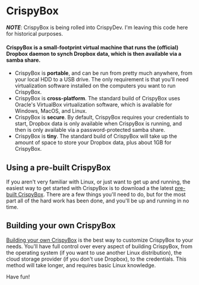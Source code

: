 # CrispyBox

***NOTE***: CrispyBox is being rolled into CrispyDev. I'm leaving this code here for historical purposes.

#### CrispyBox is a small-footprint virtual machine that runs the (official) Dropbox daemon to synch Dropbox data, which is then available via a samba share.

* CrispyBox is **portable**, and can be run from pretty much anywhere, from your local HDD to a USB drive. The only requirement is that you'll need virtualization software installed on the computers you want to run CrispyBox.
* CrispyBox is **cross-platform**. The standard build of CrispyBox uses Oracle's VirtualBox virtualization software, which is available for Windows, MacOS, and Linux.
* CrispyBox is **secure**. By default, CrispyBox requires your credentials to start, Dropbox data is only available when CrispyBox is running, and then is only available via a password-protected samba share.
* CrispyBox is **tiny**. The standard build of CrispyBox will take up the amount of space to store your Dropbox data, plus about 1GB for CrispyBox.

## Using a pre-built CrispyBox
If you aren't very familiar with Linux, or just want to get up and running, the easiest way to get started with CrispyBox is to download a the latest [pre-built CrispyBox](https://github.com/APrettyCoolProgram/CrispyBox/blob/master/Pre-built_images.md). There are a few things you'll need to do, but for the most part all of the hard work has been done, and you'll be up and running in no time.

## Building your own CrispyBox
[Building your own CrispyBox](https://github.com/APrettyCoolProgram/CrispyBox/blob/master/Build_your_own.md) is the best way to customize CrispyBox to your needs. You'll have full control over every aspect of building CrispyBox, from the operating system (if you want to use another Linux distribution), the cloud storage provider (if you don't use Dropbox), to the credentials. This method will take longer, and requires basic Linux knowledge.

Have fun!

